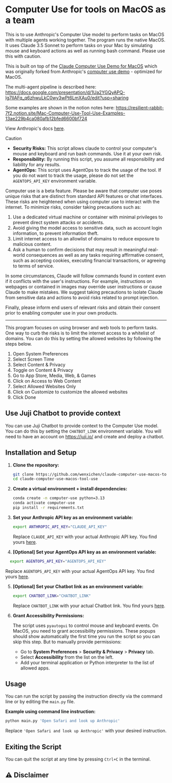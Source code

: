 # Computer Use for tools on MacOS as a team

This is to use Anthropic's Computer Use model to perform tasks on MacOS with multiple agents working together. The program runs the native MacOS. It uses Claude 3.5 Sonnet to perform tasks on your Mac by simulating mouse and keyboard actions as well as running bash command. Please use this with caution.

This is built on top of the [Claude Computer Use Demo for MacOS](https://github.com/PallavAg/claude-computer-use-macos) which was originally forked from Anthropic's [computer use demo](https://github.com/anthropics/anthropic-quickstarts/tree/main/computer-use-demo) - optimized for MacOS.

The multi-agent pipeline is described here: https://docs.google.com/presentation/d/1Ua2YGQyAPQ-lg7lIAFq_q6zhwuLkC0wy3wPt6LmXAu0/edit?usp=sharing

Some examples are shown in the notion notes here: https://resilient-rabbit-7f2.notion.site/Mac-Computer-Use-Tool-Use-Examples-13ae229b4ca080afb12bfed6600bf724

View Anthropic's docs [here](https://docs.anthropic.com/en/docs/build-with-claude/computer-use).

> [!CAUTION]
> - **Security Risks:** This script allows claude to control your computer's mouse and keyboard and run bash commands. Use it at your own risk.
> - **Responsibility:** By running this script, you assume all responsibility and liability for any results.
> - **AgentOps:** This script uses AgentOps to track the usage of the tool. If you do not want to track the usage, please do not set the `AGENTOPS_API_KEY` environment variable.
>
> Computer use is a beta feature. Please be aware that computer use poses unique risks that are distinct from standard API features or chat interfaces. These risks are heightened when using computer use to interact with the internet. To minimize risks, consider taking precautions such as:
>
> 1. Use a dedicated virtual machine or container with minimal privileges to prevent direct system attacks or accidents.
> 2. Avoid giving the model access to sensitive data, such as account login information, to prevent information theft.
> 3. Limit internet access to an allowlist of domains to reduce exposure to malicious content.
> 4. Ask a human to confirm decisions that may result in meaningful real-world consequences as well as any tasks requiring affirmative consent, such as accepting cookies, executing financial transactions, or agreeing to terms of service.
>
> In some circumstances, Claude will follow commands found in content even if it conflicts with the user's instructions. For example, instructions on webpages or contained in images may override user instructions or cause Claude to make mistakes. We suggest taking precautions to isolate Claude from sensitive data and actions to avoid risks related to prompt injection.
>
> Finally, please inform end users of relevant risks and obtain their consent prior to enabling computer use in your own products.
>
> ---
> This program focuses on using browser and web tools to perform tasks. One way to curb the risks is to limit the internet access to a whitelist of domains. You can do this by setting the allowed websites by following the steps below.
> 1. Open System Preferences
> 2. Select Screen Time
> 3. Select Content & Privacy
> 4. Toggle on Content & Privacy
> 5. Go to App Store, Media, Web, & Games
> 6. Click on Access to Web Content
> 7. Select Allowed Websites Only
> 8. Click on Customize to customize the allowed websites
> 9. Click Done

## Use Juji Chatbot to provide context

You can use Juji Chatbot to provide context to the Computer Use model. You can do this by setting the `CHATBOT_LINK` environment variable. You will need to have an account on https://juji.io/ and create and deploy a chatbot.

## Installation and Setup

1. **Clone the repository:**

   ```bash
   git clone https://github.com/wenxichen/claude-computer-use-macos-tool-use.git
   cd claude-computer-use-macos-tool-use
   ```

2. **Create a virtual environment + install dependencies:**

   ```bash
   conda create -n computer-use python=3.13
   conda activate computer-use
   pip install -r requirements.txt
   ```

3. **Set your Anthropic API key as an environment variable:**

   ```bash
   export ANTHROPIC_API_KEY="CLAUDE_API_KEY"
   ```

   Replace `CLAUDE_API_KEY` with your actual Anthropic API key. You find yours [here](https://console.anthropic.com/settings/keys).

4. **[Optional] Set your AgentOps API key as an environment variable:**

 ```bash
   export AGENTOPS_API_KEY="AGENTOPS_API_KEY"
   ```

   Replace `AGENTOPS_API_KEY` with your actual AgentOps API key. You find yours [here](https://app.agentops.ai/settings/projects).

5. **[Optional] Set your Chatbot link as an environment variable:**

   ```bash
   export CHATBOT_LINK="CHATBOT_LINK"
   ```

   Replace `CHATBOT_LINK` with your actual Chatbot link. You find yours [here](https://app.juji.ai/chatbots).

6. **Grant Accessibility Permissions:**

   The script uses `pyautogui` to control mouse and keyboard events. On MacOS, you need to grant accessibility permissions. These popups should show automatically the first time you run the script so you can skip this step. But to manually provide permissions:

   - Go to **System Preferences** > **Security & Privacy** > **Privacy** tab.
   - Select **Accessibility** from the list on the left.
   - Add your terminal application or Python interpreter to the list of allowed apps.

## Usage

You can run the script by passing the instruction directly via the command line or by editing the `main.py` file.

**Example using command line instruction:**

```bash
python main.py 'Open Safari and look up Anthropic'
```

Replace `'Open Safari and look up Anthropic'` with your desired instruction.

## Exiting the Script

You can quit the script at any time by pressing `Ctrl+C` in the terminal.

## ⚠ Disclaimer
